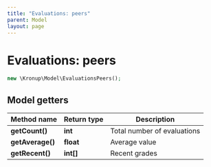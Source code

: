 ```yaml
---
title: "Evaluations: peers"
parent: Model
layout: page
---
```


# Evaluations: peers

```php
new \Kronup\Model\EvaluationsPeers();
```

## Model getters

Method name | Return type | Description
------------ | ------------- | -------------
**getCount()** | **int** | Total number of evaluations
**getAverage()** | **float** | Average value
**getRecent()** | **int[]** | Recent grades

